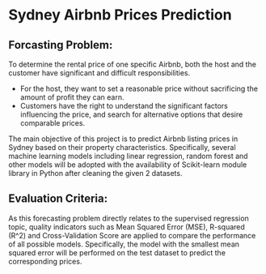 # Sydney Airbnb Prices Prediction

## Forcasting Problem: 

To determine the rental price of one specific Airbnb, both the host and the customer have significant and difficult responsibilities. 
- For the host, they want to set a reasonable price without sacrificing the amount of profit they can earn. 
- Customers have the right to understand the significant factors influencing the price, and search for alternative options that desire comparable prices. 

The main objective of this project is to predict Airbnb listing prices in Sydney based on their property characteristics. Specifically, several machine learning models including linear regression, random forest and other models will be adopted with the availability of Scikit-learn module library in Python after cleaning the given 2 datasets.

## Evaluation Criteria:

As this forecasting problem directly relates to the supervised regression topic, quality indicators such as Mean Squared Error (MSE), R-squared (R^2) and Cross-Validation Score are applied to compare the performance of all possible models. Specifically, the model with the smallest mean squared error will be performed on the test dataset to predict the corresponding prices.
